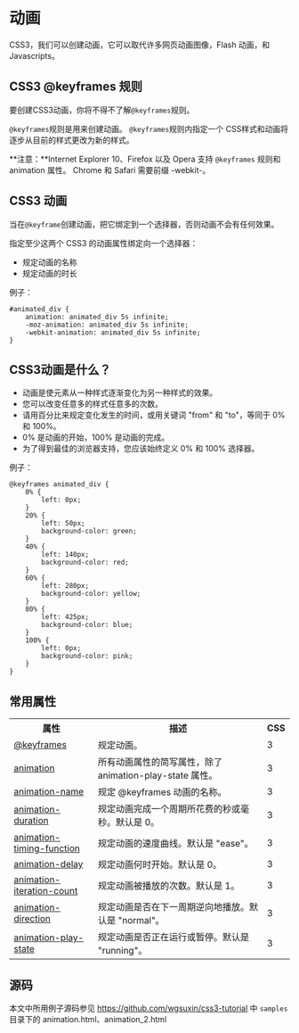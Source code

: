 动画
====

CSS3，我们可以创建动画，它可以取代许多网页动画图像，Flash 动画，和 Javascripts。

## CSS3 @keyframes 规则
要创建CSS3动画，你将不得不了解`@keyframes`规则。

`@keyframes`规则是用来创建动画。 `@keyframes`规则内指定一个 CSS样式和动画将逐步从目前的样式更改为新的样式。

**注意：**Internet Explorer 10、Firefox 以及 Opera 支持 `@keyframes` 规则和 animation 属性。
Chrome 和 Safari 需要前缀 -webkit-。

## CSS3 动画
当在`@keyframe`创建动画，把它绑定到一个选择器，否则动画不会有任何效果。

指定至少这两个 CSS3 的动画属性绑定向一个选择器：

* 规定动画的名称
* 规定动画的时长

例子：

    #animated_div {
        animation: animated_div 5s infinite;
        -moz-animation: animated_div 5s infinite;
        -webkit-animation: animated_div 5s infinite;
    }

## CSS3动画是什么？

* 动画是使元素从一种样式逐渐变化为另一种样式的效果。
* 您可以改变任意多的样式任意多的次数。
* 请用百分比来规定变化发生的时间，或用关键词 "from" 和 "to"，等同于 0% 和 100%。
* 0% 是动画的开始，100% 是动画的完成。
* 为了得到最佳的浏览器支持，您应该始终定义 0% 和 100% 选择器。

例子：

	@keyframes animated_div {
		0% {
		    left: 0px;
		}
		20% {
		    left: 50px;
		    background-color: green;
		}
		40% {
		    left: 140px;
		    background-color: red;
		}
		60% {
		    left: 280px;
		    background-color: yellow;
		}
		80% {
		    left: 425px;
		    background-color: blue;
		}
		100% {
		    left: 0px;
		    background-color: pink;
		}
	}

## 常用属性

<table class="reference"> <tbody><tr> <th style="width:30%;">属性</th> <th>描述</th> <th style="width:5%;">CSS</th> </tr> <tr> <td><a href="#" title="CSS3 @keyframes 规则">@keyframes</a></td> <td>规定动画。</td> <td>3</td> </tr> <tr> <td><a href="#" title="CSS3 animation 属性">animation</a></td> <td>所有动画属性的简写属性，除了 animation-play-state 属性。</td> <td>3</td> </tr> <tr> <td><a href="#" title="CSS3 animation-name 属性">animation-name</a></td> <td>规定 @keyframes 动画的名称。</td> <td>3</td> </tr> <tr> <td><a href="#" title="CSS3 animation-duration 属性">animation-duration</a></td> <td>规定动画完成一个周期所花费的秒或毫秒。默认是 0。</td> <td>3</td> </tr> <tr> <td><a href="#" title="CSS3 animation-timing-function 属性">animation-timing-function</a></td> <td>规定动画的速度曲线。默认是 "ease"。</td> <td>3</td> </tr> <tr> <td><a href="#" title="CSS3 animation-delay 属性">animation-delay</a></td> <td>规定动画何时开始。默认是 0。</td> <td>3</td> </tr> <tr> <td><a href="#" title="CSS3 animation-iteration-count 属性">animation-iteration-count</a></td> <td>规定动画被播放的次数。默认是 1。</td> <td>3</td> </tr> <tr> <td><a href="#" title="CSS3 animation-direction 属性">animation-direction</a></td> <td>规定动画是否在下一周期逆向地播放。默认是 "normal"。</td> <td>3</td> </tr> <tr> <td><a href="#" title="CSS3 animation-play-state 属性">animation-play-state</a></td> <td>规定动画是否正在运行或暂停。默认是 "running"。</td> <td>3</td> </tr> </tbody></table>

## 源码

本文中所用例子源码参见
<https://github.com/wgsuxin/css3-tutorial> 中 `samples` 目录下的 animation.html、animation_2.html
